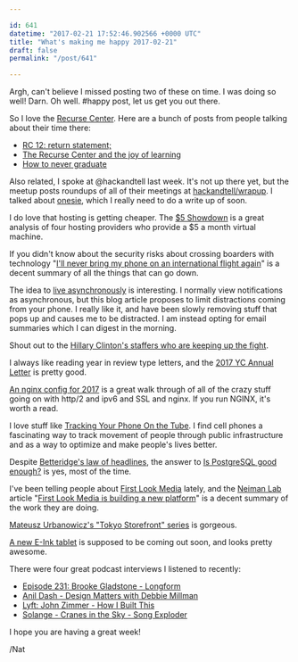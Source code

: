 ```yaml
---

id: 641
datetime: "2017-02-21 17:52:46.902566 +0000 UTC"
title: "What's making me happy 2017-02-21"
draft: false
permalink: "/post/641"

---
```


Argh, can't believe I missed posting two of these on time. I was doing so well! Darn. Oh well. #happy post, let us get you out there.


So I love the [Recurse Center](https://recurse.com). Here are a bunch of posts from people talking about their time there:

 - [RC 12: return statement;](https://blog.stanzheng.com/recurse/return-statement/)
 - [The Recurse Center and the joy of learning](https://martin.kleppmann.com/2015/10/11/recurse-center-joy-of-learning.html)
 - [How to never graduate](https://blog.daftcode.pl/how-to-never-graduate-ebe6578ccb89?source=ifttt--------------1)

Also related, I spoke at @hackandtell last week. It's not up there yet, but the meetup posts roundups of all of their meetings at [hackandtell/wrapup](https://github.com/hackandtell/wrapup). I talked about [onesie](https://www.onesie.website/), which I really need to do a write up of soon.


I do love that hosting is getting cheaper. The [$5 Showdown](https://joshtronic.com/2017/02/14/five-dollar-showdown-linode-vs-digitalocean-vs-lightsaild-vs-vultr/) is a great analysis of four hosting providers who provide a $5 a month virtual machine.

If you didn't know about the security risks about crossing boarders with technology "[I'll never bring my phone on an international flight again](https://medium.freecodecamp.com/ill-never-bring-my-phone-on-an-international-flight-again-neither-should-you-e9289cde0e5f?source=ifttt--------------1)" is a decent summary of all the things that can go down.

The idea to [live asynchronously](https://medium.freecodecamp.com/live-asynchronously-c8e7172fe7ea?source=ifttt--------------1) is interesting. I normally view notifications as asynchronous, but this blog article proposes to limit distractions coming from your phone. I really like it, and have been slowly removing stuff that pops up and causes me to be distracted. I am instead opting for email summaries which I can digest in the morning.

Shout out to the [Hillary Clinton's staffers who are keeping up the fight](http://www.cnn.com/2017/02/18/politics/clinton-veterans-fight-trump/index.html).

I always like reading year in review type letters, and the [2017 YC Annual Letter](http://blog.samaltman.com/2017-yc-annual-letter) is pretty good.

[An nginx config for 2017](https://certsimple.com/blog/nginx-http2-load-balancing-config) is a great walk through of all of the crazy stuff going on with http/2 and ipv6 and SSL and nginx. If you run NGINX, it's worth a read.

I love stuff like [Tracking Your Phone On the Tube](http://www.gizmodo.co.uk/2017/02/heres-what-tfl-learned-from-tracking-your-phone-on-the-tube/). I find cell phones a fascinating way to track movement of people through public infrastructure and as a way to optimize and make people's lives better.

Despite [Betteridge's law of headlines](https://en.wikipedia.org/wiki/Betteridge's_law_of_headlines), the answer to [Is PostgreSQL good enough?](https://renesd.blogspot.com/2017/02/is-postgresql-good-enough.html) is yes, most of the time.

I've been telling people about [First Look Media](https://firstlook.media/) lately, and the [Neiman Lab](http://www.niemanlab.org/) article "[First Look Media is building a new platform](http://www.niemanlab.org/2016/06/first-look-media-is-building-a-new-platform-that-aims-to-include-everything-from-films-to-podcasts/)" is a decent summary of the work they are doing.

[Mateusz Urbanowicz's "Tokyo Storefront" series](http://mateuszurbanowicz.com/tokyo-storefront-illustration-series) is gorgeous.

[A new E-Ink tablet](http://www.theverge.com/circuitbreaker/2016/12/2/13818796/remarkable-giant-e-ink-tablet-paper-notebook) is supposed to be coming out soon, and looks pretty awesome.

There were four great podcast interviews I listened to recently:

 - [Episode 231: Brooke Gladstone - Longform](http://pca.st/K9Ap)
 - [Anil Dash - Design Matters with Debbie Millman](http://pca.st/rX9Z)
 - [Lyft: John Zimmer - How I Built This](http://pca.st/gOe6)
 - [Solange - Cranes in the Sky - Song Exploder](http://pca.st/Z0YG)

I hope you are having a great week!

/Nat
